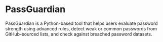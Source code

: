 # PassGuardian
PassGuardian is a Python-based tool that helps users evaluate password strength using advanced rules, detect weak or common passwords from GitHub-sourced lists, and check against breached password datasets.
